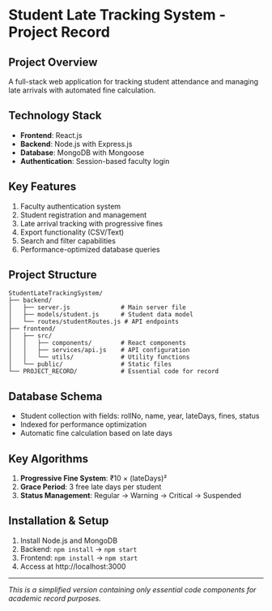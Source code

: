 # Student Late Tracking System - Project Record

## Project Overview
A full-stack web application for tracking student attendance and managing late arrivals with automated fine calculation.

## Technology Stack
- **Frontend**: React.js
- **Backend**: Node.js with Express.js
- **Database**: MongoDB with Mongoose
- **Authentication**: Session-based faculty login

## Key Features
1. Faculty authentication system
2. Student registration and management
3. Late arrival tracking with progressive fines
4. Export functionality (CSV/Text)
5. Search and filter capabilities
6. Performance-optimized database queries

## Project Structure
```
StudentLateTrackingSystem/
├── backend/
│   ├── server.js              # Main server file
│   ├── models/student.js      # Student data model
│   └── routes/studentRoutes.js # API endpoints
├── frontend/
│   ├── src/
│   │   ├── components/        # React components
│   │   ├── services/api.js    # API configuration
│   │   └── utils/             # Utility functions
│   └── public/                # Static files
└── PROJECT_RECORD/            # Essential code for record
```

## Database Schema
- Student collection with fields: rollNo, name, year, lateDays, fines, status
- Indexed for performance optimization
- Automatic fine calculation based on late days

## Key Algorithms
1. **Progressive Fine System**: ₹10 × (lateDays)²
2. **Grace Period**: 3 free late days per student
3. **Status Management**: Regular → Warning → Critical → Suspended

## Installation & Setup
1. Install Node.js and MongoDB
2. Backend: `npm install` → `npm start`
3. Frontend: `npm install` → `npm start`
4. Access at http://localhost:3000

---
*This is a simplified version containing only essential code components for academic record purposes.*